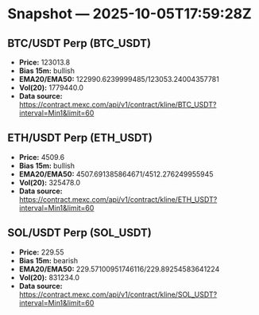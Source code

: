 # Snapshot — 2025-10-05T17:59:28Z

## BTC/USDT Perp (BTC_USDT)
- **Price:** 123013.8
- **Bias 15m:** bullish
- **EMA20/EMA50:** 122990.6239999485/123053.24004357781
- **Vol(20):** 1779440.0
- **Data source:** https://contract.mexc.com/api/v1/contract/kline/BTC_USDT?interval=Min1&limit=60

## ETH/USDT Perp (ETH_USDT)
- **Price:** 4509.6
- **Bias 15m:** bullish
- **EMA20/EMA50:** 4507.691385864671/4512.276249955945
- **Vol(20):** 325478.0
- **Data source:** https://contract.mexc.com/api/v1/contract/kline/ETH_USDT?interval=Min1&limit=60

## SOL/USDT Perp (SOL_USDT)
- **Price:** 229.55
- **Bias 15m:** bearish
- **EMA20/EMA50:** 229.57100951746116/229.89254583641224
- **Vol(20):** 831234.0
- **Data source:** https://contract.mexc.com/api/v1/contract/kline/SOL_USDT?interval=Min1&limit=60
